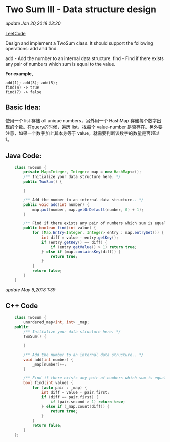 # Two Sum III - Data structure design

_update Jan 20,2018 23:20_

[LeetCode](https://leetcode.com/problems/two-sum-iii-data-structure-design/description/)

Design and implement a TwoSum class. It should support the following operations: add and find.

add - Add the number to an internal data structure. find - Find if there exists any pair of numbers which sum is equal to the value.

**For example,**

```text
add(1); add(3); add(5);
find(4) -> true
find(7) -> false
```

## Basic Idea:

使用一个 list 存储 all unique numbers，另外用一个 HashMap 存储每个数字出现的个数。在query的时候，遍历 list，找每个 value-number 是否存在。另外要注意，如果一个数字加上其本身等于 value，就需要判断该数字的数量是否超过 1。

## Java Code:

```java
    class TwoSum {
        private Map<Integer, Integer> map = new HashMap<>();
        /** Initialize your data structure here. */
        public TwoSum() {

        }

        /** Add the number to an internal data structure.. */
        public void add(int number) {
            map.put(number, map.getOrDefault(number, 0) + 1);
        }

        /** Find if there exists any pair of numbers which sum is equal to the value. */
        public boolean find(int value) {
            for (Map.Entry<Integer, Integer> entry : map.entrySet()) {
                int diff = value - entry.getKey();
                if (entry.getKey() == diff) {
                    if (entry.getValue() > 1) return true;
                } else if (map.containsKey(diff)) {
                    return true;
                }
            }
            return false;
        }
    }
```

_update May 6,2018 1:39_

## C++ Code

```cpp
    class TwoSum {
        unordered_map<int, int> _map;
    public:
        /** Initialize your data structure here. */
        TwoSum() {

        }

        /** Add the number to an internal data structure.. */
        void add(int number) {
            _map[number]++;
        }

        /** Find if there exists any pair of numbers which sum is equal to the value. */
        bool find(int value) {
            for (auto pair : _map) {
                int diff = value - pair.first;
                if (diff == pair.first) {
                    if (pair.second > 1) return true;
                } else if (_map.count(diff)) {
                    return true;
                }
            }
            return false;
        }
    };
```

